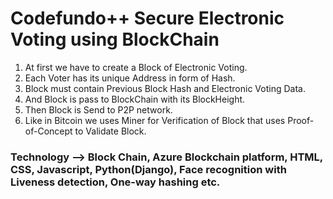 # Codefundo++ Secure Electronic Voting using BlockChain


1. At first we have to create a Block of Electronic Voting.
2. Each Voter has its unique Address in form of Hash.
3. Block must contain Previous Block Hash and Electronic Voting Data.
4. And Block is pass to BlockChain with its BlockHeight.
5. Then Block is Send to P2P network.
6. Like in Bitcoin we uses Miner for Verification of Block that uses Proof-of-Concept to Validate Block.

### Technology --> Block Chain, Azure Blockchain platform, HTML, CSS, Javascript, Python(Django), Face recognition with Liveness detection, One-way hashing etc.
